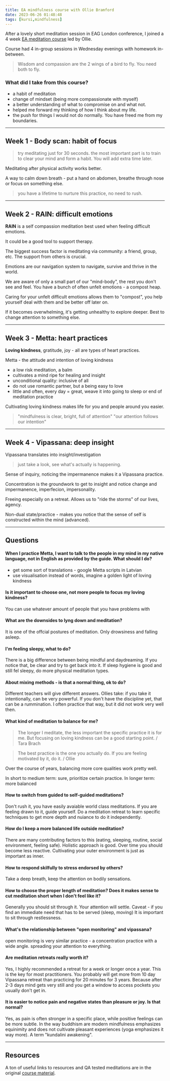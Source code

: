 ```yaml
---
title: EA mindfulness course with Ollie Bramford
date: 2023-06-26 01:48:48
tags: [kursi,mindfulness]
---
```


After a lovely short meditation session in EAG London conference, I joined a 4 week [EA meditation course](https://www.meditatewithollie.com/) led by Ollie.

Course had 4 in-group sessions in Wednesday evenings with homework in-between.

> Wisdom and compassion are the 2 wings of a bird to fly. You need both to fly.


### What did I take from this course?

- a habit of meditation
- change of mindset (being more compassionate with myself)
- a better understanding of what to compromise on and what not.
- helped me forward my thinking of how I think about my life.
- the push for things I would not do normally. You have freed me from my boundaries.

---

## Week 1 - Body scan: habit of focus

> try meditating just for 30 seconds. the most important part is to train to clear your mind and form a habit. You will add extra time later.

Meditating after physical activity works better.

A way to calm down breath - put a hand on abdomen, breathe through nose or focus on something else.

> you have a lifetime to nurture this practice, no need to rush.

---

## Week 2 - RAIN: difficult emotions

**RAIN** is a self compassion meditation best used when feeling difficult emotions.

It could be a good tool to support therapy.

The biggest success factor is meditating via community: a friend, group, etc. The support from others is crucial.

Emotions are our navigation system to navigate, survive and thrive in the world.

We are aware of only a small part of our "mind-body", the rest you don't see and feel. You have a bunch of often unfelt emotions - a compost heap.

Caring for your unfelt difficult emotions allows them to "compost", you help yourself deal with them and be better off later on.

If it becomes overwhelming, it's getting unhealthy to explore deeper. Best to change attention to something else.

---

## Week 3 - Metta: heart practices

**Loving kindness**, gratitude, joy - all are types of heart practices.

Metta - the attitude and intention of loving kindness
- a low risk meditation, a balm
- cultivates a mind ripe for healing and insight
- unconditional quality: inclusive of all
- do not use romantic partner, but a being easy to love
- little and often, every day = great, weave it into going to sleep or end of meditation practice

Cultivating loving kindness makes life for you and people around you easier.

> "mindfulness is clear, bright, full of attention"
> "our attention follows our intention"

---

## Week 4 - Vipassana: deep insight

Vipassana translates into insight/investigation

> just take a look, see what's actually is happening.

Sense of inquiry, noticing the impermanence makes it a Vipassana practice.

Concentration is the groundwork to get to insight and notice change and impermanence, imperfecion, impersonality.

Freeing especially on a retreat. Allows us to "ride the storms" of our lives, agency.

Non-dual state/practice - makes you notice that the sense of self is constructed within the mind (advanced).

---

## Questions

#### When I practice Metta, I want to talk to the people in my mind in my native language, not in English as provided by the guide. What should I do?
- get some sort of translations - google Metta scripts in Latvian
- use visualisation instead of words, imagine a golden light of loving kindness

#### Is it important to choose one, not more people to focus my loving kindness?
You can use whatever amount of people that you have problems with

#### What are the downsides to lyng down and meditation?
It is one of the offcial postures of meditation. Only drowsiness and falling asleep.

#### I'm feeling sleepy, what to do?
There is a big difference between being mindful and daydreaming. If you notice that, be clear and try to get back into it.
If sleep hygiene is good and still fel sleepy, do more physical meditation types.

#### About mixing methods - is that a normal thing, ok to do?
Different teachers will give different answers.
Ollies take: if you take it intentionally, can be very powerful. If you don't have the discipline yet, that can be a rummination. I often practice that way, but it did not work very well then.

####  What kind of meditation to balance for me?
> The longer I meditate, the less important the specific practice it is for me. But focusing on loving kindness can be a good starting point.
/ Tara Brach

> The best practice is the one you actually do. If you are feeling motivated by it, do it.
/ Ollie

Over the course of years, balancing more core qualities work pretty well.

In short to medium term: sure, prioritize certain practice.
In longer term: more balanced

#### How to switch from guided to self-guided meditations?
Don't rush it, you have easily avaiable world class meditations.
If you are feeling drawn to it, guide yourself. Do a meditation retreat to learn specific techniques to get more depth and nuiance to do it independently.

#### How do I keep a more balanced life outside meditation?
There are many contributing factors to this (eating, sleeping, routine, social environment, feeling safe). Holistic approach is good.
Over time you should become less reactive. Cultivating your outer environment is just as important as inner.

#### How to respond skilfully to stress endorsed by others?
Take a deep breath, keep the attention on bodily sensations.

#### How to choose the proper length of meditation? Does it makes sense to cut meditation short when I don't feel like it?
Generally you should sit through it. Your attention will settle. Caveat - if you find an immediate need that has to be served (sleep, moving)
It is important to sit through restlessness.

#### What's the relationship between "open monitoring" and vipassana?
open monitoring is very similar practice - a concentration practice with a wide angle. spreading your attention to everything.

#### Are meditation retreats really worth it?
Yes, I highly recommended a retreat for a week or longer once a year. This is the key for most practitioners. You probably will get more from 10 day Vipassana retreat than practicing for 20 minutes for 3 years. Because after 2-3 days mind gets very still and you get a window to access pockets you usually don't get in.

#### It is easier to notice pain and negative states than pleasure or joy. Is that normal?
Yes, as pain is often stronger in a specific place, while positive feelings can be more subtle. In the way buddhism are modern mindfulness emphasizes equinimity and does not cultivate pleasant experiences (yoga emphasizes it way more). A term "kundalini awakening".

---

## Resources

A ton of useful links to resources and QA tested meditations are in the original [course material](/docs/mindfulness-practice-guide.pdf).